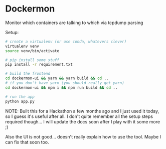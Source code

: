 # Dockermon

Monitor which containers are talking to which via tcpdump parsing 

Setup:
```bash
# create a virtualenv (or use conda, whatevers clever)
virtualenv venv
source venv/bin/activate

# pip install some stuff
pip install -r requirement.txt

# build the frontend 
cd dockermon-ui && yarn && yarn build && cd ..
# if you don't have yarn (you should really get yarn)
cd dockermon-ui && npm i && npm run build && cd ..

# run the app
python app.py
```

NOTE: 
Built this for a Hackathon a few months ago and I just used it today, so I guess it's useful after all. I don't quite remember all the setup steps required though...
I will update the docs soon after I play with it some more ;)

Also the UI is not good... doesn't really explain how to use the tool. Maybe I can fix that soon too. 

